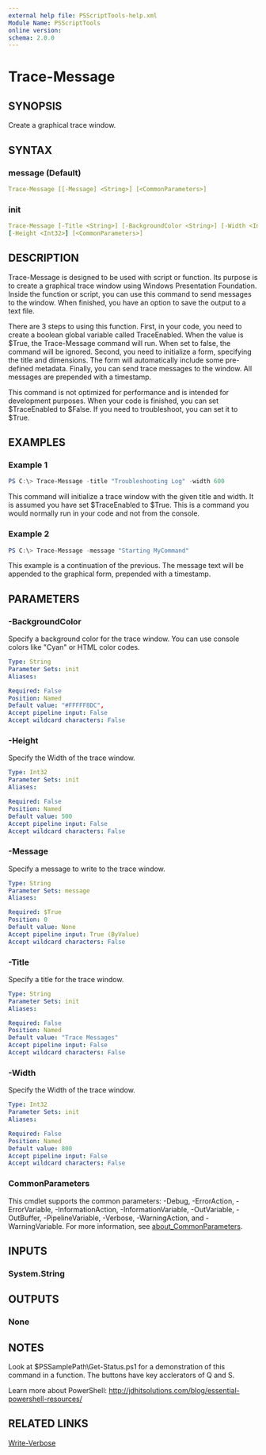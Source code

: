 ```yaml
---
external help file: PSScriptTools-help.xml
Module Name: PSScriptTools
online version:
schema: 2.0.0
---
```


# Trace-Message

## SYNOPSIS

Create a graphical trace window.

## SYNTAX

### message (Default)

```yaml
Trace-Message [[-Message] <String>] [<CommonParameters>]
```

### init

```yaml
Trace-Message [-Title <String>] [-BackgroundColor <String>] [-Width <Int32>]
[-Height <Int32>] [<CommonParameters>]
```

## DESCRIPTION

Trace-Message is designed to be used with script or function. Its purpose is to create a graphical trace window using Windows Presentation Foundation. Inside the function or script, you can use this command to send messages to the window. When finished, you have an option to save the output to a text file.

There are 3 steps to using this function. First, in your code, you need to create a boolean global variable called TraceEnabled. When the value is $True, the Trace-Message command will run. When set to false, the command will be ignored. Second, you need to initialize a form, specifying the title and dimensions. The form will automatically include some pre-defined metadata. Finally, you can send trace messages to the window. All messages are prepended with a timestamp.

This command is not optimized for performance and is intended for development purposes. When your code is finished, you can set $TraceEnabled to $False. If you need to troubleshoot, you can set it to $True.

## EXAMPLES

### Example 1

```powershell
PS C:\> Trace-Message -title "Troubleshooting Log" -width 600
```

This command will initialize a trace window with the given title and width. It is assumed you have set $TraceEnabled to $True. This is a command you would normally run in your code and not from the console.

### Example 2

```powershell
PS C:\> Trace-Message -message "Starting MyCommand"
```

This example is a continuation of the previous. The message text will be appended to the graphical form, prepended with a timestamp.

## PARAMETERS

### -BackgroundColor

Specify a background color for the trace window. You can use console colors like "Cyan" or HTML color codes.

```yaml
Type: String
Parameter Sets: init
Aliases:

Required: False
Position: Named
Default value: "#FFFFF8DC",
Accept pipeline input: False
Accept wildcard characters: False
```

### -Height

Specify the Width of the trace window.

```yaml
Type: Int32
Parameter Sets: init
Aliases:

Required: False
Position: Named
Default value: 500
Accept pipeline input: False
Accept wildcard characters: False
```

### -Message

Specify a message to write to the trace window.

```yaml
Type: String
Parameter Sets: message
Aliases:

Required: $True
Position: 0
Default value: None
Accept pipeline input: True (ByValue)
Accept wildcard characters: False
```

### -Title

Specify a title for the trace window.

```yaml
Type: String
Parameter Sets: init
Aliases:

Required: False
Position: Named
Default value: "Trace Messages"
Accept pipeline input: False
Accept wildcard characters: False
```

### -Width

Specify the Width of the trace window.

```yaml
Type: Int32
Parameter Sets: init
Aliases:

Required: False
Position: Named
Default value: 800
Accept pipeline input: False
Accept wildcard characters: False
```

### CommonParameters

This cmdlet supports the common parameters: -Debug, -ErrorAction, -ErrorVariable, -InformationAction, -InformationVariable, -OutVariable, -OutBuffer, -PipelineVariable, -Verbose, -WarningAction, and -WarningVariable. For more information, see [about_CommonParameters](http://go.microsoft.com/fwlink/?LinkID=113216).

## INPUTS

### System.String

## OUTPUTS

### None

## NOTES

Look at $PSSamplePath\Get-Status.ps1 for a demonstration of this command in a function. The buttons have key acclerators of Q and S.

Learn more about PowerShell: http://jdhitsolutions.com/blog/essential-powershell-resources/

## RELATED LINKS

[Write-Verbose]()
